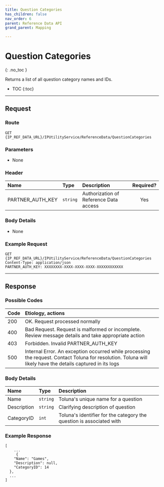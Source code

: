 ```yaml
---
title: Question Categories
has_children: false
nav_order: 6
parent: Reference Data API
grand_parent: Mapping

---
```


# Question Categories
{: .no_toc }

Returns a list of all question category names and IDs.

* TOC
{:toc}

---

## Request

### Route
```
GET {IP_REF_DATA_URL}/IPUtilityService/ReferenceData/QuestionCategories 
```

### Parameters

 - None

### Header

| Name | Type | Description | Required? |
| :--- | :--- | :--- | :---: |
| PARTNER_AUTH_KEY | ```string``` | Authorization of Reference Data access | Yes |

### Body Details

 - None

### Example Request
```plaintext
GET {IP_REF_DATA_URL}/IPUtilityService/ReferenceData/QuestionCategories 
Content-Type: application/json
PARTNER_AUTH_KEY: XXXXXXXX-XXXX-XXXX-XXXX-XXXXXXXXXXXX
```

---

## Response

### Possible Codes

| Code | Etiology, actions |
| :--- | :--- |
| 200 | OK. Request processed normally |
| 400 | Bad Request. Request is malformed or incomplete. Review message details and take appropriate action |
| 403 | Forbidden. Invalid PARTNER_AUTH_KEY |
| 500 | Internal Error. An exception occurred while processing the request. Contact Toluna for resolution. Toluna will likely have the details captured in its logs |

### Body Details

| Name | Type | Description |
| :--- | :--- | :--- |
| Name | ```string``` | Toluna's unique name for a question |
| Description | ```string``` | Clarifying description of question |
| CategoryID | ```int``` | Toluna's identifier for the category the question is associated with |

### Example Response
```plaintext
[
    ...
     {
    "Name": "Games",
    "Description": null,
    "CategoryID": 14
  },
  ...
]
```